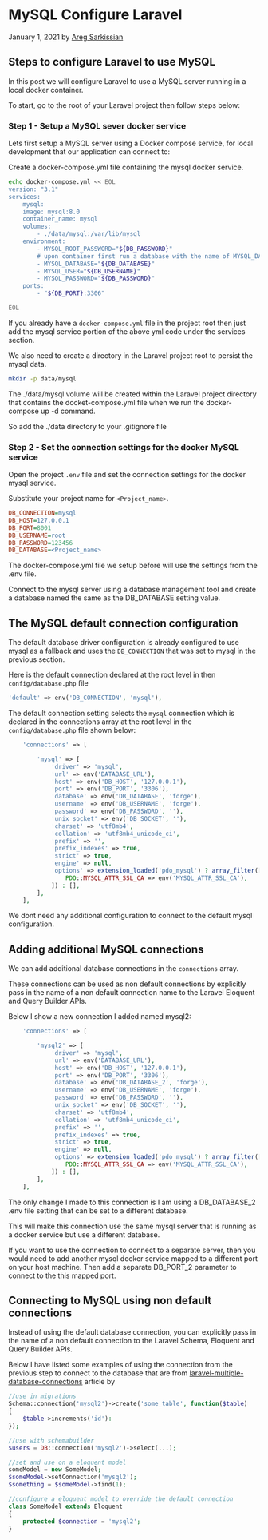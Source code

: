 # MySQL Configure Laravel

January 1, 2021 by [Areg Sarkissian](https://aregsar.com/about)

## Steps to configure Laravel to use MySQL

In this post we will configure Laravel to use a MySQL server running in a local docker container.

To start, go to the root of your Laravel project then follow steps below:

### Step 1 - Setup a MySQL sever docker service

Lets first setup a MySQL server using a Docker compose service, for local development that our application can connect to:

Create a docker-compose.yml file containing the mysql docker service.

```bash
echo docker-compose.yml << EOL
version: "3.1"
services:
    mysql:
    image: mysql:8.0
    container_name: mysql
    volumes:
        - ./data/mysql:/var/lib/mysql
    environment:
        - MYSQL_ROOT_PASSWORD="${DB_PASSWORD}"
        # upon container first run a database with the name of MYSQL_DATABASE setting will be created
        - MYSQL_DATABASE="${DB_DATABASE}"
        - MYSQL_USER="${DB_USERNAME}"
        - MYSQL_PASSWORD="${DB_PASSWORD}"
    ports:
        - "${DB_PORT}:3306"

EOL
```

If you already have a `docker-compose.yml` file in the project root then just add the mysql service portion of the above yml code under the services section.

We also need to create a directory in the Laravel project root to persist the mysql data.

```bash
mkdir -p data/mysql
```

The ./data/mysql volume will be created within the Laravel project directory that contains the docket-compose.yml file when we run the docker-compose up -d command.

So add the ./data directory to your .gitignore file

### Step 2 - Set the connection settings for the docker MySQL service

Open the project `.env` file and set the connection settings for the docker mysql service.

Substitute your project name for `<Project_name>`.

```ini
DB_CONNECTION=mysql
DB_HOST=127.0.0.1
DB_PORT=8001
DB_USERNAME=root
DB_PASSWORD=123456
DB_DATABASE=<Project_name>
```

The docker-compose.yml file we setup before will use the settings from the .env file.

Connect to the mysql server using a database management tool and create a database named the same as the DB_DATABASE setting value.

## The MySQL default connection configuration

The default database driver configuration is already configured to use mysql as a fallback and uses the `DB_CONNECTION` that was set to mysql in the previous section.

Here is the default connection declared at the root level in then `config/database.php` file

```php
'default' => env('DB_CONNECTION', 'mysql'),
```

The default connection setting selects the `mysql` connection which is declared in the connections array at the root level in the `config/database.php` file shown below:

```php
    'connections' => [

        'mysql' => [
            'driver' => 'mysql',
            'url' => env('DATABASE_URL'),
            'host' => env('DB_HOST', '127.0.0.1'),
            'port' => env('DB_PORT', '3306'),
            'database' => env('DB_DATABASE', 'forge'),
            'username' => env('DB_USERNAME', 'forge'),
            'password' => env('DB_PASSWORD', ''),
            'unix_socket' => env('DB_SOCKET', ''),
            'charset' => 'utf8mb4',
            'collation' => 'utf8mb4_unicode_ci',
            'prefix' => '',
            'prefix_indexes' => true,
            'strict' => true,
            'engine' => null,
            'options' => extension_loaded('pdo_mysql') ? array_filter([
                PDO::MYSQL_ATTR_SSL_CA => env('MYSQL_ATTR_SSL_CA'),
            ]) : [],
        ],
    ],
```

We dont need any additional configuration to connect to the default mysql configuration.

## Adding additional MySQL connections

We can add additional database connections in the `connections` array.

These connections can be used as non default connections by explicitly pass in the name of a non default connection name to the Laravel Eloquent and Query Builder APIs.

Below I show a new connection I added named mysql2:

```php
    'connections' => [

        'mysql2' => [
            'driver' => 'mysql',
            'url' => env('DATABASE_URL'),
            'host' => env('DB_HOST', '127.0.0.1'),
            'port' => env('DB_PORT', '3306'),
            'database' => env('DB_DATABASE_2', 'forge'),
            'username' => env('DB_USERNAME', 'forge'),
            'password' => env('DB_PASSWORD', ''),
            'unix_socket' => env('DB_SOCKET', ''),
            'charset' => 'utf8mb4',
            'collation' => 'utf8mb4_unicode_ci',
            'prefix' => '',
            'prefix_indexes' => true,
            'strict' => true,
            'engine' => null,
            'options' => extension_loaded('pdo_mysql') ? array_filter([
                PDO::MYSQL_ATTR_SSL_CA => env('MYSQL_ATTR_SSL_CA'),
            ]) : [],
        ],
    ],
```

The only change I made to this connection is I am using a DB_DATABASE_2 .env file setting that can be set to a different database.

This will make this connection use the same mysql server that is running as a docker service but use a different database.

If you want to use the connection to connect to a separate server, then you would need to add another mysql docker service mapped to a different port on your host machine. Then add a separate DB_PORT_2 parameter to connect to the this mapped port.

## Connecting to MySQL using non default connections

Instead of using the default database connection, you can explicitly pass in the name of a non default connection to the Laravel Schema, Eloquent and Query Builder APIs.

Below I have listed some examples of using the connection from the previous step to connect to the database that are from [laravel-multiple-database-connections](https://fideloper.com/laravel-multiple-database-connections) article by

```php
//use in migrations
Schema::connection('mysql2')->create('some_table', function($table)
{
    $table->increments('id'):
});

//use with schemabuilder
$users = DB::connection('mysql2')->select(...);

//set and use on a eloquent model
someModel = new SomeModel;
$someModel->setConnection('mysql2');
$something = $someModel->find(1);

//configure a eloquent model to override the default connection
class SomeModel extends Eloquent
{
    protected $connection = 'mysql2';
}
```
